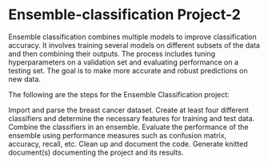 # Ensemble-classification Project-2
Ensemble classification combines multiple models to improve classification accuracy. It involves training several models on different subsets of the data and then combining their outputs. The process includes tuning hyperparameters on a validation set and evaluating performance on a testing set. The goal is to make more accurate and robust predictions on new data.

The following are the steps for the Ensemble Classification project:

Import and parse the breast cancer dataset.
Create at least four different classifiers and determine the necessary features for training and test data.
Combine the classifiers in an ensemble.
Evaluate the performance of the ensemble using performance measures such as confusion matrix, accuracy, recall, etc.
Clean up and document the code.
Generate knitted document(s) documenting the project and its results.
